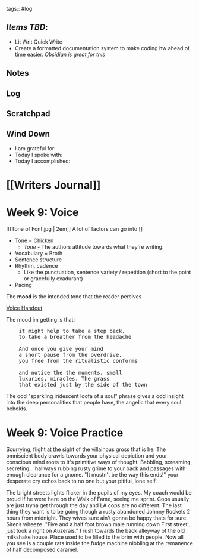 tags:: #log 

## *Items TBD*:
- Lit Writ Quick Write
- Create a formatted documentation system to make coding hw ahead of time easier. *Obsidian is great for this*
## Notes
## Log
## Scratchpad
## Wind Down
- I am grateful for:
- Today I spoke with:
- Today I accomplished:


# [[Writers Journal]] 
# Week 9: Voice
![[Tone of Font.jpg | 2em]]
A lot of factors can go into []
- Tone = Chicken
	- *Tone* - The authors attitude towards what they're writing.
- Vocabulary = Broth
- Sentence structure
- Rhythm, cadence
	- Like the punctuation, sentence variety / repetition (short to the point or gracefully exadurant)
- Pacing

The **mood** is the intended tone that the reader percives

[Voice Handout](https://docs.google.com/document/d/1-lA7nkSyb830kE-NYOWX5lGfSSjmBld9xyNVMTPMvXE/edit?pli=1&tab=t.0)

The mood im getting is that:

<pre>
	it might help to take a step back,
	to take a breather from the headache

	And once you give your mind
	a short pause from the overdrive,
	you free from the ritualistic conforms

	and notice the the moments, small
	luxuries, miracles. The grass
	that existed just by the side of the town
</pre>
The odd "sparkling iridescent loofa of a soul" phrase gives a odd insight into the deep personalities that people have, the angelic that every soul beholds.


# Week 9: Voice Practice

Scurrying, flight at the sight of the villainous gross that is he. The omniscient body crawls towards your physical depiction and your conscious mind roots to it's primitive ways of thought.
Babbling, screaming, secreting... hallways rubbing rusty grime to your back and passages with enough clearance for a gnome. "It mustn't be the way this ends!" your desperate cry echos back to no one but your pitiful, lone self.

The bright streets lights flicker in the pupils of my eyes. My coach would be proud if he were here on the Walk of Fame, seeing me sprint. Cops usually are just tryna get through the day and LA cops are no different. The last thing they want is to be going though a rusty abandoned Johnny Rockets 2 hours from midnight. They wives sure ain't gonna be happy thats for sure. Sirens wheeze. "Five and a half foot brown male running down First street... just took a right on Auzerais." I rush towards the back alleyway of the old milkshake house. Place used to be filled to the brim with people. Now all you see is a couple rats inside the fudge machine nibbling at the remanence of half decomposed caramel.